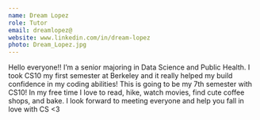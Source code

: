 ```yaml
---
name: Dream Lopez
role: Tutor
email: dreamlopez@
website: www.linkedin.com/in/dream-lopez
photo: Dream_Lopez.jpg
---
```

Hello everyone!! I’m a senior majoring in Data Science and Public Health. I took CS10 my first semester at Berkeley and it really helped my build confidence in my coding abilities! This is going to be my 7th semester with CS10! In my free time I love to read, hike, watch movies, find cute coffee shops, and bake. I look forward to meeting everyone and help you fall in love with CS <3
